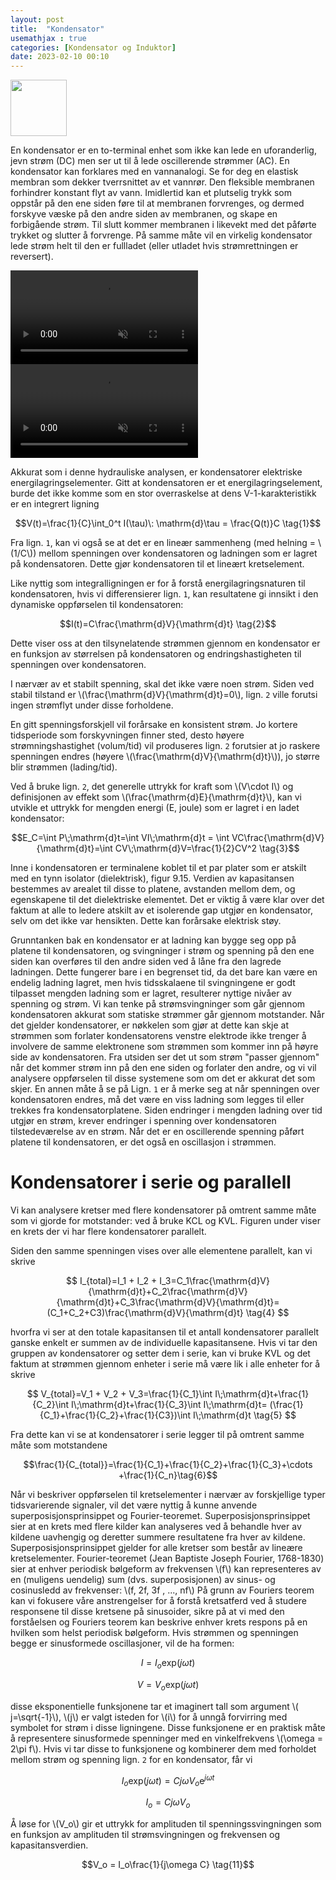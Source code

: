 ```yaml
---
layout: post
title:  "Kondensator"
usemathjax : true
categories: [Kondensator og Induktor]
date: 2023-02-10 00:10
---
```


<div class="centerimg">
<img class="centerimg" src="{{site.baseurl}}/assets/img/kondensator.svg" height="90px">
</div>

En kondensator er en to-terminal enhet som ikke kan lede en uforanderlig, jevn strøm (DC) men ser ut til å lede oscillerende strømmer (AC). En kondensator kan forklares med en vannanalogi. Se for deg en elastisk membran som dekker tverrsnittet av et vannrør.
Den fleksible membranen forhindrer konstant flyt av vann. Imidlertid kan et plutselig trykk som oppstår på den ene siden føre til at membranen forvrenges, og dermed forskyve væske på den andre siden av membranen, og skape en forbigående strøm. Til slutt kommer membranen i likevekt med det påførte trykket og slutter å forvrenge.
På samme måte vil en virkelig kondensator lede strøm helt til den er fullladet (eller utladet hvis strømrettningen er reversert).

<div class="button-grid2">
 <div>
 <video width="300" autoplay loop muted playsinline>
  <source src="{{site.baseurl}}/assets/video/Kondensator1.mp4" type="video/mp4">
Your browser does not support the video tag.
</video> 
</div>

 <div>
 <video width="300" autoplay loop muted playsinline>
  <source src="{{site.baseurl}}/assets/video/Kondensator.mp4" type="video/mp4">
Your browser does not support the video tag.
</video> 
</div>
</div>

Akkurat som i denne hydrauliske analysen, er kondensatorer elektriske energilagringselementer.
Gitt at kondensatoren er et energilagringselement, burde det ikke komme som en stor overraskelse at dens V-1-karakteristikk er en integrert ligning

$$V(t)=\frac{1}{C}\int_0^t I(\tau)\: \mathrm{d}\tau = \frac{Q(t)}C \tag{1}$$

Fra lign. `1`, kan vi også se at det er en lineær sammenheng (med helning = \\(1/C\\))
mellom spenningen over kondensatoren og ladningen som er lagret på kondensatoren. Dette gjør kondensatoren til et lineært kretselement.

Like nyttig som integralligningen er for å forstå energilagringsnaturen til kondensatoren, hvis vi differensierer lign. `1`, kan resultatene gi innsikt i den dynamiske oppførselen til kondensatoren:

$$I(t)=C\frac{\mathrm{d}V}{\mathrm{d}t} \tag{2}$$

Dette viser oss at den tilsynelatende strømmen gjennom en kondensator er en funksjon av størrelsen på kondensatoren og endringshastigheten til spenningen over kondensatoren.

I nærvær av et stabilt spenning, skal det ikke være noen strøm. Siden ved stabil tilstand er \\(\frac{\mathrm{d}V}{\mathrm{d}t}=0\\), lign. `2` ville forutsi ingen strømflyt under disse forholdene.

En gitt spenningsforskjell vil forårsake en konsistent strøm. Jo kortere tidsperiode som forskyvningen finner sted, desto høyere strømningshastighet (volum/tid) vil produseres
lign. `2` forutsier at jo raskere spenningen endres (høyere \\(\frac{\mathrm{d}V}{\mathrm{d}t}\\)), jo større blir strømmen (lading/tid).
 
Ved å bruke lign. `2`, det generelle uttrykk for kraft som \\(V\cdot I\\) og definisjonen av effekt som \\(\frac{\mathrm{d}E}{\mathrm{d}t}\\), kan vi utvikle et uttrykk for mengden energi (E, joule) som er lagret i en ladet kondensator:

$$E_C=\int P\;\mathrm{d}t=\int VI\;\mathrm{d}t = \int VC\frac{\mathrm{d}V}{\mathrm{d}t}=\int CV\;\mathrm{d}V=\frac{1}{2}CV^2 \tag{3}$$

Inne i kondensatoren er terminalene koblet til et par plater som er atskilt med en tynn isolator (dielektrisk), figur 9.15. Verdien av kapasitansen bestemmes av arealet til disse to platene, avstanden mellom dem, og egenskapene til det dielektriske elementet.
Det er viktig å være klar over det faktum at alle to ledere atskilt av et isolerende gap utgjør en kondensator, selv om det ikke var hensikten. Dette kan forårsake elektrisk støy.

Grunntanken bak en kondensator er at ladning kan bygge seg opp på platene til kondensatoren, og svingninger i strøm og spenning på den ene siden kan overføres til den andre siden ved å låne fra den lagrede ladningen. Dette fungerer bare i en begrenset tid, da det bare kan være en endelig ladning lagret, men hvis tidsskalaene til svingningene er godt tilpasset mengden ladning som er lagret, resulterer nyttige nivåer av spenning og strøm.
Vi kan tenke på strømsvingninger som går gjennom kondensatoren akkurat som statiske strømmer går gjennom motstander. Når det gjelder kondensatorer, er nøkkelen som gjør at dette kan skje at strømmen som forlater kondensatorens venstre elektrode ikke trenger å involvere de samme elektronene som strømmen som kommer inn på høyre side av kondensatoren. Fra utsiden ser det ut som strøm "passer gjennom" når det kommer strøm inn på den ene siden og forlater den andre, og vi vil analysere oppførselen til disse systemene som om det er akkurat det som skjer.
En annen måte å se på Lign. `1` er å merke seg at når spenningen over kondensatoren endres, må det være en viss ladning som legges til eller trekkes fra kondensatorplatene. Siden endringer i mengden ladning over tid utgjør en strøm, krever endringer i spenning over kondensatoren tilstedeværelse av en strøm. Når det er en oscillerende spenning påført platene til kondensatoren, er det også en oscillasjon i strømmen.

# Kondensatorer i serie og parallell

Vi kan analysere kretser med flere kondensatorer på omtrent samme måte som vi gjorde for motstander: ved å bruke KCL og KVL. Figuren under viser en krets der vi har flere kondensatorer parallelt.

<!-- bilde bilde bilde -->

Siden den samme spenningen vises over alle elementene parallelt, kan vi skrive

$$
I_{total}=I_1 + I_2 + I_3=C_1\frac{\mathrm{d}V}{\mathrm{d}t}+C_2\frac{\mathrm{d}V}{\mathrm{d}t}+C_3\frac{\mathrm{d}V}{\mathrm{d}t}=(C_1+C_2+C3)\frac{\mathrm{d}V}{\mathrm{d}t}
\tag{4}
$$

hvorfra vi ser at den totale kapasitansen til et antall kondensatorer parallelt ganske enkelt er summen av de individuelle kapasitansene.
Hvis vi tar den gruppen av kondensatorer og setter dem i serie, kan vi bruke
KVL og det faktum at strømmen gjennom enheter i serie må være lik i alle enheter for å skrive

$$
V_{total}=V_1 + V_2 + V_3=\frac{1}{C_1}\int I\;\mathrm{d}t+\frac{1}{C_2}\int I\;\mathrm{d}t+\frac{1}{C_3}\int I\;\mathrm{d}t=
(\frac{1}{C_1}+\frac{1}{C_2}+\frac{1}{C3})\int I\;\mathrm{d}t
\tag{5}
$$

Fra dette kan vi se at kondensatorer i serie legger til på omtrent samme måte som motstandene

$$\frac{1}{C_{total}}=\frac{1}{C_1}+\frac{1}{C_2}+\frac{1}{C_3}+\cdots +\frac{1}{C_n}\tag{6}$$

Når vi beskriver oppførselen til kretselementer i nærvær av forskjellige typer tidsvarierende signaler, vil det være nyttig å kunne anvende superposisjonsprinsippet og Fourier-teoremet. Superposisjonsprinsippet sier at en krets med flere kilder kan analyseres ved å behandle hver av kildene uavhengig og deretter summere resultatene fra hver av kildene. Superposisjonsprinsippet gjelder for alle kretser som består av lineære kretselementer. Fourier-teoremet (Jean Baptiste Joseph Fourier, 1768-1830) sier at enhver periodisk bølgeform av frekvensen \\(f\\) kan representeres av en (muligens uendelig) sum (dvs. superposisjonen) av sinus- og cosinusledd av frekvenser: \\(f, 2f, 3f , ..., nf\\) På grunn av Fouriers teorem kan vi fokusere våre anstrengelser for å forstå kretsatferd ved å studere responsene til disse kretsene på sinusoider, sikre på at vi med den forståelsen og Fouriers teorem kan beskrive enhver krets respons på en hvilken som helst periodisk bølgeform.
Hvis strømmen og spenningen begge er sinusformede oscillasjoner, vil de ha formen:

$$I=I_{o}\mathrm{exp}(j\omega t)\tag{7}$$

$$V=V_{o}\mathrm{exp}(j\omega t)\tag{8}$$

disse eksponentielle funksjonene tar et imaginert tall som  argument \\( j=\sqrt{-1}\\), \\(j\\) er valgt isteden for \\(i\\) for å unngå forvirring med symbolet for strøm i disse ligningene. Disse funksjonene er en praktisk måte å representere sinusformede spenninger med en vinkelfrekvens \\(\omega = 2\pi f\\). Hvis vi tar disse to funksjonene og kombinerer dem med forholdet mellom strøm og spenning lign. `2` for en kondensator, får vi

$$I_{o}\mathrm{exp}(j\omega t) = Cj\omega V_o\mathrm{e}^{j\omega t}\tag{9}$$

$$I_{o} = Cj\omega V_o\tag{10}$$

Å løse for \\(V_o\\) gir et uttrykk for amplituden til spenningssvingningen som en funksjon av amplituden til strømsvingningen og frekvensen og kapasitansverdien.

$$V_o = I_o\frac{1}{j\omega C} \tag{11}$$


